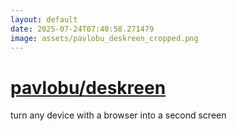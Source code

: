 ```yaml
---
layout: default
date: 2025-07-24T07:40:58.271479
image: assets/pavlobu_deskreen_cropped.png
---
```


# [pavlobu/deskreen](https://github.com/pavlobu/deskreen)

turn any device with a browser into a second screen
